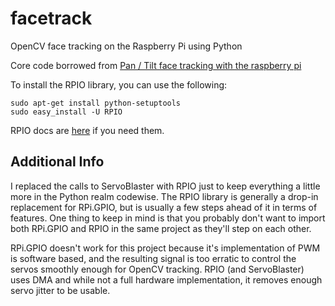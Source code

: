 facetrack
=========

OpenCV face tracking on the Raspberry Pi using Python


Core code borrowed from [Pan / Tilt face tracking with the raspberry pi](http://instructables.com/id/Pan-Tilt-face-tracking-with-the-raspberry-pi "instructables")

To install the RPIO library, you can use the following:
```
sudo apt-get install python-setuptools
sudo easy_install -U RPIO
```


RPIO docs are [here](http://pythonhosted.org/RPIO/rpio_py.html) if you need them.


Additional Info
---------------
I replaced the calls to ServoBlaster with RPIO just to keep everything a little more in the Python realm codewise.  The RPIO library is generally a drop-in replacement for RPi.GPIO, but is usually a few steps ahead of it in terms of features.  One thing to keep in mind is that you probably don't want to import both RPi.GPIO and RPIO in the same project as they'll step on each other.

RPi.GPIO doesn't work for this project because it's implementation of PWM is software based, and the resulting signal is too erratic to control the servos smoothly enough for OpenCV tracking.  RPIO (and ServoBlaster) uses DMA and while not a full hardware implementation, it removes enough servo jitter to be usable.

